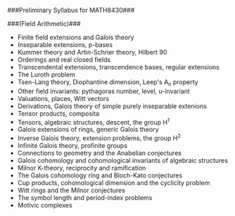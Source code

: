 ###Preliminary Syllabus for MATH8430###

###(Field Arithmetic)###

 - Finite field extensions and Galois theory
 - Inseparable extensions, p-bases
 - Kummer theory and Artin-Schrier theory, Hilbert 90 
 - Orderings and real closed fields
 - Transcendental extensions, transcendence bases, regular extensions
 - The Luroth problem
 - Tsen-Lang theory, Diophantine dimension, Leep's A<sub>n</sub> property
 - Other field invariants: pythagoras number, level, u-invariant
 - Valuations, places, Witt vectors
 - Derivations, Galois theory of simple purely inseparable extenions
 - Tensor products, composita
 - Tensors, algebraic structures, descent, the group H<sup>1</sup>
 - Galois extensions of rings, generic Galois theory
 - Inverse Galois theory, extension problems, the group H<sup>2</sup>
 - Infinite Galois theory, profinite groups
 - Connections to geometry and the Anabelian conjectures
 - Galois cohomology and cohomological invariants of algebraic structures
 - Milnor K-theory, reciprocity and ramification
 - The Galois cohomology ring and Bloch-Kato conjectures
 - Cup products, cohomological dimension and the cyclicity problem 
 - Witt rings and the Milnor conjectures
 - The symbol length and period-index problems
 - Motivic complexes
